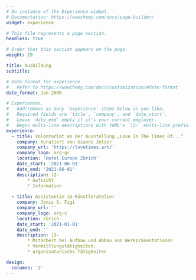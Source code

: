 ```yaml
---
# An instance of the Experience widget.
# Documentation: https://wowchemy.com/docs/page-builder/
widget: experience

# This file represents a page section.
headless: true

# Order that this section appears on the page.
weight: 29

title: Ausbildung
subtitle:

# Date format for experience
#   Refer to https://wowchemy.com/docs/customization/#date-format
date_format: Jan 2006

# Experiences.
#   Add/remove as many `experience` items below as you like.
#   Required fields are `title`, `company`, and `date_start`.
#   Leave `date_end` empty if it's your current employer.
#   Begin multi-line descriptions with YAML's `|2-` multi-line prefix.
experience:
  - title: Volontariat an der Ausstellung „Love In The Times Of...“
    company: kuratiert von Gianni Jetzer
    company_url: 'https://lovetimes.art/'
    company_logo: org-gc
    location: 'Hotel Europe Zürich'
    date_start: '2021-06-01'
    date_end: '2021-06-01'
    description: |2-       
        * Aufsicht
        * Information
        
  - title: Assistentin im Künstleratelier 
    company: Jonis S. Figi
    company_url: ''
    company_logo: org-x
    location: Zürich
    date_start: '2021-01-01'
    date_end: ''
    description: |2-
        * Mitarbeit bei Aufbau und Abbau von Werkpräsentationen
        * Vermittlungstätigkeiten,
        * organisatorische Tätigkeiten

design:
  columns: '2'
---
```

